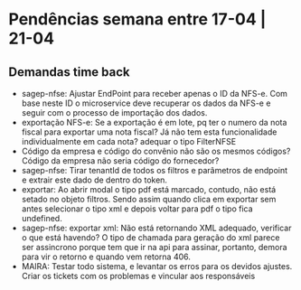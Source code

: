 # Pendências semana entre 17-04 | 21-04

## Demandas time back
* sagep-nfse: Ajustar EndPoint para receber apenas o ID da NFS-e. Com base neste ID o microservice deve recuperar os dados da NFS-e e seguir com o processo de importação dos dados.
* exportação NFS-e: Se a exportação é em lote, pq ter o numero da nota fiscal para exportar uma nota fiscal? Já não tem esta funcionalidade individualmente em cada nota?
adequar o tipo FilterNFSE
* Código da empresa e código do convênio não são os mesmos códigos? Código da empresa não seria código do fornecedor?
* sagep-nfse: Tirar tenantId de todos os filtros e parâmetros de endpoint e extrair este dado de dentro do token.
* exportar: Ao abrir modal o tipo pdf está marcado, contudo, não está setado no objeto filtros. Sendo assim quando clica em exportar sem antes selecionar o tipo xml e depois voltar para pdf o tipo fica undefined.
* sagep-nfse: exportar xml: Não está retornando XML adequado, verificar o que está havendo? O tipo de chamada para geração do xml parece ser assincrono porque tem que ir na api para assinar, portanto, demora para vir o retorno e quando vem retorna 406.
* MAIRA: Testar todo sistema, e levantar os erros para os devidos ajustes. Criar os tickets com os problemas e vincular aos responsáveis